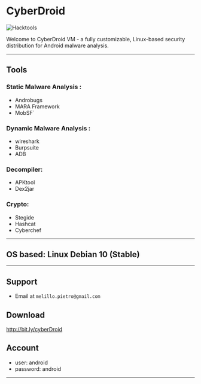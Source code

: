 # CyberDroid

![Hacktools](https://c.dns-shop.ru/thumb/st1/fit/760/600/dee864a2949a926c45b5ada1ff015f7b/q93_ee975761d29a3e72ec8b5f2b5e23e3df7646f1c581a5fa294992ea1abe73268e.jpg)


Welcome to CyberDroid VM - a fully customizable, Linux-based security distribution for Android malware analysis.

---
## Tools

### Static Malware Analysis :
* Androbugs
* MARA Framework
* MobSF`
### Dynamic Malware Analysis : 
* wireshark
* Burpsuite
* ADB
### Decompiler: 
* APKtool 
* Dex2jar
### Crypto:
* Stegide
* Hashcat
* Cyberchef
---

## OS based: Linux Debian 10 (Stable)
---

## Support


- Email at `melillo.pietro@gmail.com`</a>

## Download

http://bit.ly/cyberDroid

## Account

* user: android
* password: android

---
